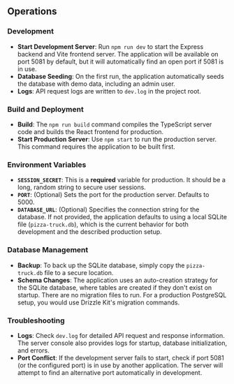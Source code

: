 ## Operations

### Development
- **Start Development Server**: Run `npm run dev` to start the Express backend and Vite frontend server. The application will be available on port 5081 by default, but it will automatically find an open port if 5081 is in use.
- **Database Seeding**: On the first run, the application automatically seeds the database with demo data, including an admin user.
- **Logs**: API request logs are written to `dev.log` in the project root.

### Build and Deployment
- **Build**: The `npm run build` command compiles the TypeScript server code and builds the React frontend for production.
- **Start Production Server**: Use `npm start` to run the production server. This command requires the application to be built first.

### Environment Variables
- **`SESSION_SECRET`**: This is a **required** variable for production. It should be a long, random string to secure user sessions.
- **`PORT`**: (Optional) Sets the port for the production server. Defaults to 5000.
- **`DATABASE_URL`**: (Optional) Specifies the connection string for the database. If not provided, the application defaults to using a local SQLite file (`pizza-truck.db`), which is the current behavior for both development and the described production setup.

### Database Management
- **Backup**: To back up the SQLite database, simply copy the `pizza-truck.db` file to a secure location.
- **Schema Changes**: The application uses an auto-creation strategy for the SQLite database, where tables are created if they don't exist on startup. There are no migration files to run. For a production PostgreSQL setup, you would use Drizzle Kit's migration commands.

### Troubleshooting
- **Logs**: Check `dev.log` for detailed API request and response information. The server console also provides logs for startup, database initialization, and errors.
- **Port Conflict**: If the development server fails to start, check if port 5081 (or the configured port) is in use by another application. The server will attempt to find an alternative port automatically in development.



